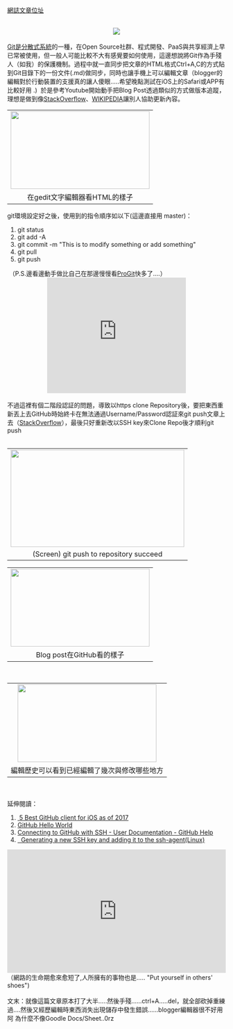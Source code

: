 <a href="https://www.next-lab.ml/2017/05/open-souce-gitmyblog-posts.html" target="_blank">網誌文章位址</a>


<br />
<div class="separator" style="clear: both; text-align: center;">
<a href="https://git-scm.com/images/logo@2x.png" imageanchor="1" style="margin-left: 1em; margin-right: 1em;"><img border="0" src="https://git-scm.com/images/logo@2x.png" /></a></div>
<br />
<a href="http://dylandy.github.io/Easy-Git-Tutorial/" target="_blank">Git是分散式系統</a>的一種，在Open Source社群、程式開發、PaaS與共享經濟上早已常被使用，但一般人可能比較不大有感覺要如何使用，這邊想說將Git作為手殘人（如我）的保護機制。過程中就一直同步把文章的HTML格式Ctrl+A,C的方式貼到Git目錄下的一份文件(.md)做同步，同時也讓手機上可以編輯文章（blogger的編輯對於行動裝置的支援真的讓人傻眼.....希望晚點測試在iOS上的Safari或APP有比較好用 .)&nbsp; 於是參考Youtube開始動手把Blog Post透過類似的方式做版本追蹤，理想是做到像<a href="http://stackoverflow.com/questions/29297154/github-invalid-username-or-password/34919582" target="_blank">StackOverflow</a>、<a href="https://en.wikipedia.org/wiki/Main_Page" target="_blank">WIKIPEDIA</a>讓別人協助更新內容。<br />
<table align="center" cellpadding="0" cellspacing="0" class="tr-caption-container" style="margin-left: auto; margin-right: auto; text-align: center;"><tbody>
<tr><td style="text-align: center;"><a href="https://4.bp.blogspot.com/-s7rdjYvusuY/WRBqIyoHbaI/AAAAAAACfj8/O7d2KD2HsWMjhv7kuOj25PoCRQbjCY0pwCKgB/s1600/Screenshot%2Bfrom%2B2017-05-08%2B17-50-02.png" style="margin-left: auto; margin-right: auto;"><img border="0" height="179" src="https://4.bp.blogspot.com/-s7rdjYvusuY/WRBqIyoHbaI/AAAAAAACfj8/O7d2KD2HsWMjhv7kuOj25PoCRQbjCY0pwCKgB/s320/Screenshot%2Bfrom%2B2017-05-08%2B17-50-02.png" width="320" /></a></td></tr>
<tr><td class="tr-caption" style="text-align: center;">在gedit文字編輯器看HTML的樣子</td></tr>
</tbody></table>
git環境設定好之後，使用到的指令順序如以下(這邊直接用 master)： <br />
<ol>
<li>git status</li>
<li>git add -A</li>
<li>git commit -m "This is to modify something or add something"</li>
<li>git pull</li>
<li>git push</li>
</ol>
&nbsp;（P.S.邊看邊動手做比自己在那邊慢慢看<a href="https://git-scm.com/book/en/v2" target="_blank">ProGit</a>快多了....）<br />
<div class="separator" style="clear: both; text-align: center;">
<iframe allowfullscreen="" class="YOUTUBE-iframe-video" data-thumbnail-src="https://i.ytimg.com/vi/HVsySz-h9r4/0.jpg" frameborder="0" height="266" src="https://www.youtube.com/embed/HVsySz-h9r4?feature=player_embedded" width="320"></iframe></div>
<!--more--><br />
不過這裡有個二階段認証的問題，導致以https
 clone Repository後，要把東西重新丟上去GitHub時始終卡在無法通過Username/Password認証來git 
push文章上去（<a href="http://stackoverflow.com/questions/29297154/github-invalid-username-or-password/34919582" target="_blank">StackOverflow</a>），最後只好重新改以SSH 
key來Clone Repo後才順利git push<br />
<br />
<table align="center" cellpadding="0" cellspacing="0" class="tr-caption-container" style="margin-left: auto; margin-right: auto; text-align: center;"><tbody>
<tr><td style="text-align: center;"><a href="https://4.bp.blogspot.com/-UvSegXa08_4/WRA7wwg_cDI/AAAAAAACfiQ/y0CB6UbEPkMJeFLGK6txivjW1fFlfVTfwCKgB/s1600/Screenshot%2Bfrom%2B2017-05-08%2B16-46-16.png" style="margin-left: auto; margin-right: auto;"><img border="0" height="224" src="https://4.bp.blogspot.com/-UvSegXa08_4/WRA7wwg_cDI/AAAAAAACfiQ/y0CB6UbEPkMJeFLGK6txivjW1fFlfVTfwCKgB/s400/Screenshot%2Bfrom%2B2017-05-08%2B16-46-16.png" width="400" /></a></td></tr>
<tr><td class="tr-caption" style="text-align: center;">(Screen) git push to repository succeed</td></tr>
</tbody></table>
<table align="center" cellpadding="0" cellspacing="0" class="tr-caption-container" style="margin-left: auto; margin-right: auto; text-align: center;"><tbody>
<tr><td style="text-align: center;"><a href="https://4.bp.blogspot.com/-rkEMpZcEHa0/WRBp1FqjnLI/AAAAAAACfjg/zGXTl_yoltMSObA-0NJkp_As_p7mFwQWACKgB/s1600/Screenshot%2Bfrom%2B2017-05-08%2B18-29-29.png" imageanchor="1" style="margin-left: auto; margin-right: auto;"><img border="0" height="179" src="https://4.bp.blogspot.com/-rkEMpZcEHa0/WRBp1FqjnLI/AAAAAAACfjg/zGXTl_yoltMSObA-0NJkp_As_p7mFwQWACKgB/s320/Screenshot%2Bfrom%2B2017-05-08%2B18-29-29.png" width="320" /></a></td></tr>
<tr><td class="tr-caption" style="text-align: center;">Blog post在GitHub看的樣子</td></tr>
</tbody></table>
<br />
<table align="center" cellpadding="0" cellspacing="0" class="tr-caption-container" style="margin-left: auto; margin-right: auto; text-align: center;"><tbody>
<tr><td style="text-align: center;"><a href="https://2.bp.blogspot.com/-JpicoG4gBCs/WRBp1HaJX-I/AAAAAAACfjg/FgBQOl9tJY0lwWp7hr-0nupKyROUpsftwCKgB/s1600/Screenshot%2Bfrom%2B2017-05-08%2B18-29-36.png" imageanchor="1" style="margin-left: auto; margin-right: auto;"><img border="0" height="179" src="https://2.bp.blogspot.com/-JpicoG4gBCs/WRBp1HaJX-I/AAAAAAACfjg/FgBQOl9tJY0lwWp7hr-0nupKyROUpsftwCKgB/s320/Screenshot%2Bfrom%2B2017-05-08%2B18-29-36.png" width="320" /></a></td></tr>
<tr><td class="tr-caption" style="text-align: center;">編輯歷史可以看到已經編輯了幾次與修改哪些地方</td></tr>
</tbody></table>
<span id="goog_386113051"></span><span id="goog_386113052"></span><br />
<br />
延伸閱讀：<br />
<ol>
<li><a href="https://www.slant.co/topics/1429/~github-clients-for-ios" target="_blank">&nbsp;5 Best GitHub client for iOS as of 2017</a></li>
<li><a href="https://guides.github.com/activities/hello-world/" target="_blank">GitHub Hello World</a>&nbsp;</li>
<li><a href="https://help.github.com/articles/connecting-to-github-with-ssh/" target="_blank">Connecting to GitHub with SSH - User Documentation - GitHub Help</a></li>
<li><a href="https://help.github.com/articles/generating-a-new-ssh-key-and-adding-it-to-the-ssh-agent/" target="_blank">&nbsp; Generating a new SSH key and adding it to the ssh-agent(Linux)</a></li>
</ol>
<div style="max-width: 560;">
<div style="height: 0; padding-bottom: 56.25%; position: relative;">
<iframe allowfullscreen="" frameborder="0" height="315" scrolling="no" src="https://embed.ted.com/talks/jonathan_zittrain_the_web_is_a_random_act_of_kindness" style="height: 100%; left: 0; position: absolute; top: 0; width: 100%;" width="560"></iframe></div>
</div>
（網路的生命期愈來愈短了,人所擁有的事物也是..... "Put yourself in others' shoes")<br />
<br />
文末：就像這篇文章原本打了大半.....然後手殘......ctrl+A.....del，就全部砍掉重練過....然後又經歷編輯時東西消失出現儲存中發生錯誤......blogger編輯器很不好用阿
  為什麼不像Goodle Docs/Sheet..0rz&nbsp; 
